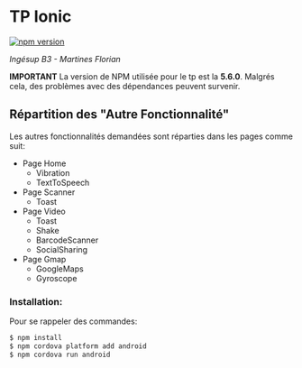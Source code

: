# TP Ionic

[![npm version](https://badge.fury.io/js/npm.svg)](https://badge.fury.io/js/npm)

*Ingésup B3 - Martines Florian*

**IMPORTANT**
La version de NPM utilisée pour le tp est la **5.6.0**. Malgrés cela, des problèmes avec des dépendances peuvent survenir.

## Répartition des "Autre Fonctionnalité"

Les autres fonctionnalités demandées sont réparties dans les pages comme suit:

* Page Home
  * Vibration
  * TextToSpeech
* Page Scanner
  * Toast
* Page Video
  * Toast
  * Shake
  * BarcodeScanner
  * SocialSharing
* Page Gmap
  * GoogleMaps
  * Gyroscope

### Installation:

Pour se rappeler des commandes:

```bash
$ npm install
$ npm cordova platform add android
$ npm cordova run android
```

